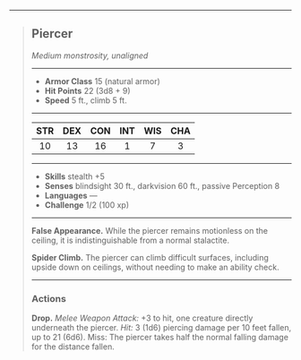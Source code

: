 ***
> ## Piercer
> *Medium monstrosity, unaligned*
> 
> ***
> 
> - **Armor Class** 15 (natural armor)
> - **Hit Points** 22 (3d8 + 9)
> - **Speed** 5 ft., climb 5 ft.
> 
> ***
> 
> |STR|DEX|CON|INT|WIS|CHA|
> |:---:|:---:|:---:|:---:|:---:|:---:|
> |10|13|16|1|7|3|
> 
> ***
> 
> - **Skills** stealth +5
> - **Senses** blindsight 30 ft., darkvision 60 ft., passive Perception 8
> - **Languages** —
> - **Challenge** 1/2 (100 xp)
> 
> ***
> 
> **False Appearance.** While the piercer remains motionless on the ceiling, it is indistinguishable from a normal stalactite.
> 
> **Spider Climb.** The piercer can climb difficult surfaces, including upside down on ceilings, without needing to make an ability check.
> 
> ***
> 
> ### Actions
> **Drop.** *Melee Weapon Attack:* +3 to hit, one creature directly underneath the piercer. *Hit:* 3 (1d6) piercing damage per 10 feet fallen, up to 21 (6d6). Miss: The piercer takes half the normal falling damage for the distance fallen.